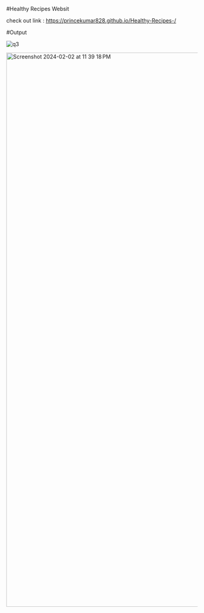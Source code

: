 #Healthy Recipes Websit

check out link : https://princekumar828.github.io/Healthy-Recipes-/

#Output

![q3](https://github.com/princekumar828/Healthy-Recipes-/assets/148186131/07b4c202-2a50-435b-85ab-1a1448f11d74)

<img width="1458" alt="Screenshot 2024-02-02 at 11 39 18 PM" src="https://github.com/princekumar828/Healthy-Recipes-/assets/148186131/594df952-96fc-4b28-be32-b3eb995c3a6b">




